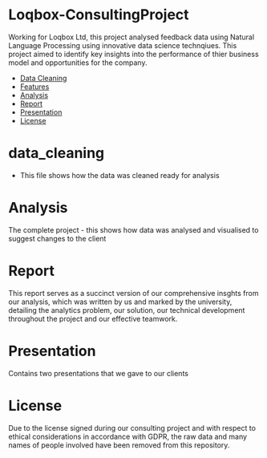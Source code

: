 # Loqbox-ConsultingProject

Working for Loqbox Ltd, this project analysed feedback data using Natural Language Processing using innovative data science technqiues. This project aimed to identify key insights into the performance of thier business model and opportunities for the company.

- [Data Cleaning](#Data_cleaning)
- [Features](#features)
- [Analysis](#Analysis)
- [Report](#report)
- [Presentation](#contributing)
- [License](#license)

# data_cleaning
- This file shows how the data was cleaned ready for analysis

# Analysis

The complete project - this shows how data was analysed and visualised to suggest changes to the client

# Report

This report serves as a succinct version of our comprehensive insghts from our analysis, which was written by us and marked by the university, detailing the analytics problem, our solution, our technical development throughout the project and our effective teamwork.


# Presentation

Contains two presentations that we gave to our clients

# License

Due to the license signed during our consulting project and with respect to ethical considerations in accordance with GDPR, the raw data and many names of people involved have been removed from this repository.
